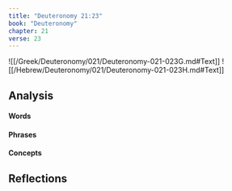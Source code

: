```yaml
---
title: "Deuteronomy 21:23"
book: "Deuteronomy"
chapter: 21
verse: 23
---
```

![[/Greek/Deuteronomy/021/Deuteronomy-021-023G.md#Text]]
![[/Hebrew/Deuteronomy/021/Deuteronomy-021-023H.md#Text]]

## Analysis

#### Words

#### Phrases

#### Concepts

## Reflections
